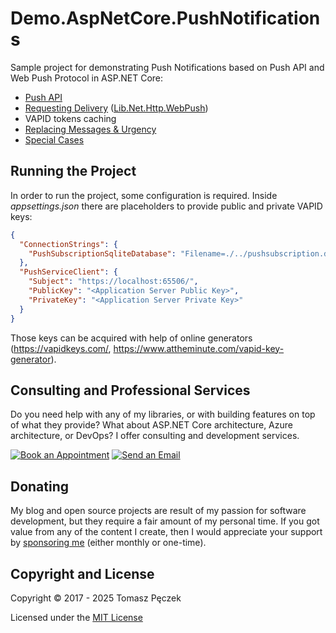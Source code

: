 # Demo.AspNetCore.PushNotifications

Sample project for demonstrating Push Notifications based on Push API and Web Push Protocol in ASP.NET Core:

- [Push API](https://www.tpeczek.com/2017/12/push-notifications-and-aspnet-core-part.html)
- [Requesting Delivery](https://www.tpeczek.com/2018/01/push-notifications-and-aspnet-core-part.html) ([Lib.Net.Http.WebPush](https://github.com/tpeczek/Lib.Net.Http.WebPush))
- VAPID tokens caching
- [Replacing Messages & Urgency](https://www.tpeczek.com/2018/01/push-notifications-and-aspnet-core-part_18.html)
- [Special Cases](https://www.tpeczek.com/2019/02/push-notifications-and-aspnet-core-part.html)

## Running the Project

In order to run the project, some configuration is required. Inside *appsettings.json* there are placeholders to provide public and private VAPID keys:

```json
{
  "ConnectionStrings": {
    "PushSubscriptionSqliteDatabase": "Filename=./../pushsubscription.db"
  },
  "PushServiceClient": {
    "Subject": "https://localhost:65506/",
    "PublicKey": "<Application Server Public Key>",
    "PrivateKey": "<Application Server Private Key>"
  }
}
```

Those keys can be acquired with help of online generators (https://vapidkeys.com/, https://www.attheminute.com/vapid-key-generator).

## Consulting and Professional Services

Do you need help with any of my libraries, or with building features on top of what they provide? What about ASP.NET Core architecture, Azure architecture, or DevOps? I offer consulting and development services.

[![Book an Appointment](https://img.shields.io/badge/%20-Book%20an%20Appointment-%23006BFF?logo=calendly&logoColor=white&style=for-the-badge)](https://calendly.com/tpeczek/30min)
[![Send an Email](https://img.shields.io/badge/%20-Send%20an%20email-%23EA4335?logo=gmail&logoColor=white&style=for-the-badge)](mailto:tpeczek@gmail.com)

## Donating

My blog and open source projects are result of my passion for software development, but they require a fair amount of my personal time. If you got value from any of the content I create, then I would appreciate your support by [sponsoring me](https://github.com/sponsors/tpeczek) (either monthly or one-time).

## Copyright and License

Copyright © 2017 - 2025 Tomasz Pęczek

Licensed under the [MIT License](https://github.com/tpeczek/Demo.AspNetCore.PushNotifications/blob/master/LICENSE.md)

